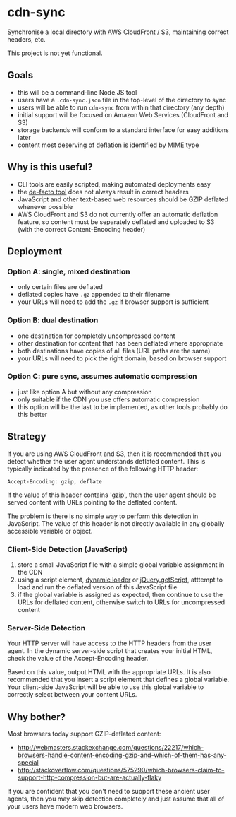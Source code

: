 # cdn-sync

Synchronise a local directory with AWS CloudFront / S3, maintaining correct headers, etc.

This project is not yet functional.

## Goals

- this will be a command-line Node.JS tool
- users have a `.cdn-sync.json` file in the top-level of the directory to sync
- users will be able to run `cdn-sync` from within that directory (any depth)
- initial support will be focused on Amazon Web Services (CloudFront and S3)
- storage backends will conform to a standard interface for easy additions later
- content most deserving of deflation is identified by MIME type

## Why is this useful?

- CLI tools are easily scripted, making automated deployments easy
- the [de-facto tool](http://s3tools.org/s3cmd) does not always result in correct headers
- JavaScript and other text-based web resources should be GZIP deflated whenever possible
- AWS CloudFront and S3 do not currently offer an automatic deflation feature, so content
  must be separately deflated and uploaded to S3 (with the correct Content-Encoding header)

## Deployment

### Option A: single, mixed destination

- only certain files are deflated
- deflated copies have `.gz` appended to their filename
- your URLs will need to add the `.gz` if browser support is sufficient

### Option B: dual destination

- one destination for completely uncompressed content
- other destination for content that has been deflated where appropriate
- both destinations have copies of all files (URL paths are the same)
- your URLs will need to pick the right domain, based on browser support

### Option C: pure sync, assumes automatic compression

- just like option A but without any compression
- only suitable if the CDN you use offers automatic compression
- this option will be the last to be implemented, as other tools probably do this better

## Strategy

If you are using AWS CloudFront and S3, then it is recommended that you detect whether the
user agent understands deflated content. This is typically indicated by the presence of the
following HTTP header:

    Accept-Encoding: gzip, deflate
    
If the value of this header contains 'gzip', then the user agent should be served content
with URLs pointing to the deflated content.

The problem is there is no simple way to perform this detection in JavaScript. The value of
this header is not directly available in any globally accessible variable or object.

### Client-Side Detection (JavaScript)

1. store a small JavaScript file with a simple global variable assignment in the CDN
2. using a script element, [dynamic loader](http://yepnopejs.com/) or
   [jQuery.getScript](http://api.jquery.com/jQuery.getScript/), atttempt to load and run
   the deflated version of this JavaScript file
3. if the global variable is assigned as expected, then continue to use the URLs for
   deflated content, otherwise switch to URLs for uncompressed content

### Server-Side Detection

Your HTTP server will have access to the HTTP headers from the user agent. In the dynamic
server-side script that creates your initial HTML, check the value of the Accept-Encoding
header.

Based on this value, output HTML with the appropriate URLs. It is also recommended that you
insert a script element that defines a global variable. Your client-side JavaScript will be
able to use this global variable to correctly select between your content URLs.

## Why bother?

Most browsers today support GZIP-deflated content:
- http://webmasters.stackexchange.com/questions/22217/which-browsers-handle-content-encoding-gzip-and-which-of-them-has-any-special
- http://stackoverflow.com/questions/575290/which-browsers-claim-to-support-http-compression-but-are-actually-flaky

If you are confident that you don't need to support these ancient user agents, then you may
skip detection completely and just assume that all of your users have modern web browsers.
